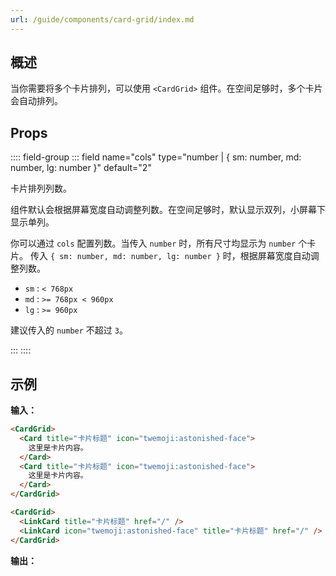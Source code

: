 ```yaml
---
url: /guide/components/card-grid/index.md
---
```

## 概述

当你需要将多个卡片排列，可以使用 `<CardGrid>` 组件。在空间足够时，多个卡片会自动排列。

## Props

:::: field-group
::: field name="cols" type="number | { sm: number, md: number, lg: number }" default="2"

卡片排列列数。

组件默认会根据屏幕宽度自动调整列数。在空间足够时，默认显示双列，小屏幕下显示单列。

你可以通过 `cols` 配置列数。当传入 `number` 时，所有尺寸均显示为 `number` 个卡片。
传入 `{ sm: number, md: number, lg: number }` 时，根据屏幕宽度自动调整列数。

* `sm` : `< 768px`
* `md` : `>= 768px < 960px`
* `lg` : `>= 960px`

建议传入的 `number` 不超过 `3`。

:::
::::

## 示例

**输入：**

```md :no-line-numbers
<CardGrid>
  <Card title="卡片标题" icon="twemoji:astonished-face">
    这里是卡片内容。
  </Card>
  <Card title="卡片标题" icon="twemoji:astonished-face">
    这里是卡片内容。
  </Card>
</CardGrid>

<CardGrid>
  <LinkCard title="卡片标题" href="/" />
  <LinkCard icon="twemoji:astonished-face" title="卡片标题" href="/" />
</CardGrid>
```

**输出：**
